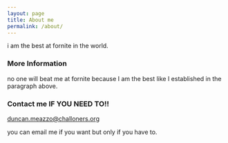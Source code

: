 ```yaml
---
layout: page
title: About me
permalink: /about/
---
```


i am the best at fornite in the world.

### More Information

no one will beat me at fornite because I am the best like I established in the paragraph above.
### Contact me IF YOU NEED TO!!

[duncan.meazzo@challoners.org](mailto:email@domain.com)

you can email me if you want but only if you have to.
